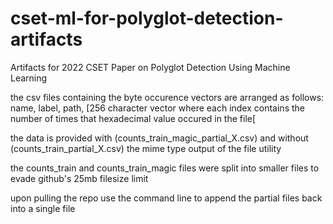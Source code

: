 # cset-ml-for-polyglot-detection-artifacts
Artifacts for 2022 CSET Paper on Polyglot Detection Using Machine Learning

the csv files containing the byte occurence vectors are arranged as follows:
name, label, path, [256 character vector where each index contains the number of times that hexadecimal value occured in the file[

the data is provided with (counts_train_magic_partial_X.csv) and without (counts_train_partial_X.csv) the mime type output of the file utility

the counts_train and counts_train_magic files were split into smaller files to evade github's 25mb filesize limit

upon pulling the repo use the command line to append the partial files back into a single file

